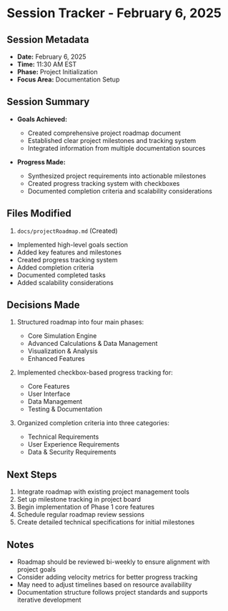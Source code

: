 # Session Tracker - February 6, 2025

## Session Metadata
- **Date:** February 6, 2025
- **Time:** 11:30 AM EST
- **Phase:** Project Initialization
- **Focus Area:** Documentation Setup

## Session Summary
- **Goals Achieved:**
  - Created comprehensive project roadmap document
  - Established clear project milestones and tracking system
  - Integrated information from multiple documentation sources

- **Progress Made:**
  - Synthesized project requirements into actionable milestones
  - Created progress tracking system with checkboxes
  - Documented completion criteria and scalability considerations

## Files Modified
1. `docs/projectRoadmap.md` (Created)
  - Implemented high-level goals section
  - Added key features and milestones
  - Created progress tracking system
  - Added completion criteria
  - Documented completed tasks
  - Added scalability considerations

## Decisions Made
1. Structured roadmap into four main phases:
   - Core Simulation Engine
   - Advanced Calculations & Data Management
   - Visualization & Analysis
   - Enhanced Features

2. Implemented checkbox-based progress tracking for:
   - Core Features
   - User Interface
   - Data Management
   - Testing & Documentation

3. Organized completion criteria into three categories:
   - Technical Requirements
   - User Experience Requirements
   - Data & Security Requirements

## Next Steps
1. Integrate roadmap with existing project management tools
2. Set up milestone tracking in project board
3. Begin implementation of Phase 1 core features
4. Schedule regular roadmap review sessions
5. Create detailed technical specifications for initial milestones

## Notes
- Roadmap should be reviewed bi-weekly to ensure alignment with project goals
- Consider adding velocity metrics for better progress tracking
- May need to adjust timelines based on resource availability
- Documentation structure follows project standards and supports iterative development